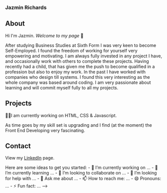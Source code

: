 ### Jazmin Richards

## About 
Hi I'm Jazmin. _Welcome to my page_ 👋 

After studying Business Studies at Sixth Form I was very keen to become Self-Employed. I found the freedom of working for yourself very empowering and motivating. I am always fully invested in any project I have, and occasionally work with others to complete these projects. Having recently had a child, that has given me the push to become qualified in a profession but also to enjoy my work. In the past I have worked with companies who design till systems. I found this very interesting as the whole company was based around coding. I am very passionate about learning and will commit myself fully to all my projects. 

## Projects
👩‍💻I am currently working on HTML, CSS & Javascript.

As time goes by my skill set is upgrading and I find (at the moment) the Front End Developing very fascinating.

## Contact
View my [LinkedIn](www.linkedin.com/in/jazmin-richards-4604689b) page. 

<!--
**JazIR09/JazIR09** is a ✨ _special_ ✨ repository because its `README.md` (this file) appears on your GitHub profile. --!>



Here are some ideas to get you started:

- 🔭 I’m currently working on ...
- 🌱 I’m currently learning ...
- 👯 I’m looking to collaborate on ...
- 🤔 I’m looking for help with ...
- 💬 Ask me about ...
- 📫 How to reach me: ...
- 😄 Pronouns: ...
- ⚡ Fun fact: ...
-->
